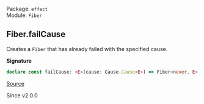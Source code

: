 Package: `effect`<br />
Module: `Fiber`<br />

## Fiber.failCause

Creates a `Fiber` that has already failed with the specified cause.

**Signature**

```ts
declare const failCause: <E>(cause: Cause.Cause<E>) => Fiber<never, E>
```

[Source](https://github.com/Effect-TS/effect/tree/main/packages/effect/src/Fiber.ts#L416)

Since v2.0.0